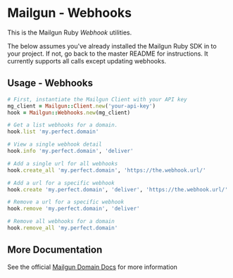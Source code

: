Mailgun - Webhooks
====================

This is the Mailgun Ruby *Webhook* utilities.

The below assumes you've already installed the Mailgun Ruby SDK in to your
project. If not, go back to the master README for instructions. It currently supports
all calls except updating webhooks.

Usage - Webhooks
-----------------------

```ruby
# First, instantiate the Mailgun Client with your API key
mg_client = Mailgun::Client.new('your-api-key')
hook = Mailgun::Webhooks.new(mg_client)

# Get a list webhooks for a domain.
hook.list 'my.perfect.domain'

# View a single webhook detail
hook.info 'my.perfect.domain', 'deliver'

# Add a single url for all webhooks
hook.create_all 'my.perfect.domain', 'https://the.webhook.url/'

# Add a url for a specific webhook
hook.create 'my.perfect.domain', 'deliver', 'https://the.webhook.url/'

# Remove a url for a specific webhook
hook.remove 'my.perfect.domain', 'deliver'

# Remove all webhooks for a domain
hook.remove_all 'my.perfect.domain'
```

More Documentation
------------------
See the official [Mailgun Domain Docs](https://documentation.mailgun.com/api-webhooks.html)
for more information
